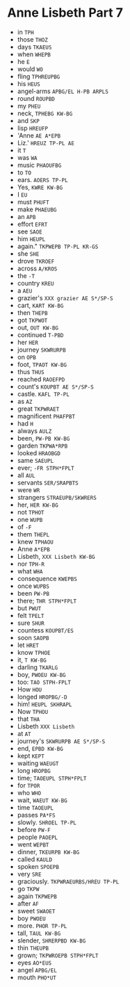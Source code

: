 # Anne Lisbeth Part 7

* in `TPH`
* those `THOZ`
* days `TKAEUS`
* when `WHEPB`
* he `E`
* would `WO`
* fling `TPHREUPBG`
* his `HEUS`
* angel-arms `APBG/EL H-PB ARPLS`
* round `ROUPBD`
* my `PHEU`
* neck, `TPHEBG KW-BG`
* and `SKP`
* lisp `HREUFP`
* 'Anne `AE A*EPB`
* Liz.' `HREUZ TP-PL AE`
* it `T`
* was `WA`
* music `PHAOUFBG`
* to `TO`
* ears. `AOERS TP-PL`
* Yes, `KWRE KW-BG`
* I `EU`
* must `PHUFT`
* make `PHAEUBG`
* an `APB`
* effort `EFRT`
* see `SAOE`
* him `HEUPL`
* again." `TKPWEPB TP-PL KR-GS`
* she `SHE`
* drove `TKROEF`
* across `A/KROS`
* the `-T`
* country `KREU`
* a `AEU`
* grazier's `XXX grazier AE S*/SP-S`
* cart, `KART KW-BG`
* then `THEPB`
* got `TKPWOT`
* out, `OUT KW-BG`
* continued `T-PBD`
* her `HER`
* journey `SKWRURPB`
* on `OPB`
* foot, `TPAOT KW-BG`
* thus `THUS`
* reached `RAOEFPD`
* count's `KOUPBT AE S*/SP-S`
* castle. `KAFL TP-PL`
* as `AZ`
* great `TKPWRAET`
* magnificent `PHAFPBT`
* had `H`
* always `AULZ`
* been, `PW-PB KW-BG`
* garden `TKPWA*RPB`
* looked `HRAOBGD`
* same `SAEUPL`
* ever; `-FR STPH*FPLT`
* all `AUL`
* servants `SER/SRAPBTS`
* were `WR`
* strangers `STRAEUPB/SKWRERS`
* her, `HER KW-BG`
* not `TPHOT`
* one `WUPB`
* of `-F`
* them `THEPL`
* knew `TPHAOU`
* Anne `A*EPB`
* Lisbeth, `XXX Lisbeth KW-BG`
* nor `TPH-R`
* what `WHA`
* consequence `KWEPBS`
* once `WUPBS`
* been `PW-PB`
* there; `THR STPH*FPLT`
* but `PWUT`
* felt `TPELT`
* sure `SHUR`
* countess `KOUPBT/ES`
* soon `SAOPB`
* let `HRET`
* know `TPHOE`
* it, `T KW-BG`
* darling `TKARLG`
* boy, `PWOEU KW-BG`
* too: `TAO STPH-FPLT`
* How `HOU`
* longed `HROPBG/-D`
* him! `HEUPL SKHRAPL`
* Now `TPHOU`
* that `THA`
* Lisbeth `XXX Lisbeth`
* at `AT`
* journey's `SKWRURPB AE S*/SP-S`
* end, `EPBD KW-BG`
* kept `KEPT`
* waiting `WAEUGT`
* long `HROPBG`
* time; `TAOEUPL STPH*FPLT`
* for `TPOR`
* who `WHO`
* wait, `WAEUT KW-BG`
* time `TAOEUPL`
* passes `PA*FS`
* slowly. `SHROEL TP-PL`
* before `PW-F`
* people `PAOEPL`
* went `WEPBT`
* dinner, `TKEURPB KW-BG`
* called `KAULD`
* spoken `SPOEPB`
* very `SRE`
* graciously. `TKPWRAEURBS/HREU TP-PL`
* go `TKPW`
* again `TKPWEPB`
* after `AF`
* sweet `SWAOET`
* boy `PWOEU`
* more. `PHOR TP-PL`
* tall, `TAUL KW-BG`
* slender, `SHRERPBD KW-BG`
* thin `THEUPB`
* grown; `TKPWROEPB STPH*FPLT`
* eyes `AO*EUS`
* angel `APBG/EL`
* mouth `PHO*UT`
